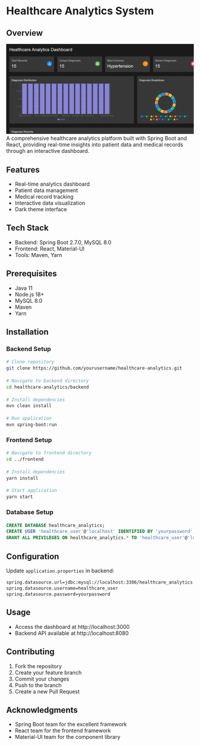 # Healthcare Analytics System

## Overview
![Interactive Dashboard](imgs/image.png)
A comprehensive healthcare analytics platform built with Spring Boot and React, providing real-time insights into patient data and medical records through an interactive dashboard.

## Features
- Real-time analytics dashboard
- Patient data management
- Medical record tracking
- Interactive data visualization
- Dark theme interface

## Tech Stack
- Backend: Spring Boot 2.7.0, MySQL 8.0
- Frontend: React, Material-UI
- Tools: Maven, Yarn

## Prerequisites
- Java 11
- Node.js 18+
- MySQL 8.0
- Maven
- Yarn

## Installation

### Backend Setup
```bash
# Clone repository
git clone https://github.com/yourusername/healthcare-analytics.git

# Navigate to backend directory
cd healthcare-analytics/backend

# Install dependencies
mvn clean install

# Run application
mvn spring-boot:run
```

### Frontend Setup
```bash
# Navigate to frontend directory
cd ../frontend

# Install dependencies
yarn install

# Start application
yarn start
```

### Database Setup
```sql
CREATE DATABASE healthcare_analytics;
CREATE USER 'healthcare_user'@'localhost' IDENTIFIED BY 'yourpassword';
GRANT ALL PRIVILEGES ON healthcare_analytics.* TO 'healthcare_user'@'localhost';
```

## Configuration
Update `application.properties` in backend:
```properties
spring.datasource.url=jdbc:mysql://localhost:3306/healthcare_analytics
spring.datasource.username=healthcare_user
spring.datasource.password=yourpassword
```

## Usage
- Access the dashboard at http://localhost:3000
- Backend API available at http://localhost:8080

## Contributing
1. Fork the repository
2. Create your feature branch
3. Commit your changes
4. Push to the branch
5. Create a new Pull Request



## Acknowledgments
- Spring Boot team for the excellent framework
- React team for the frontend framework
- Material-UI team for the component library